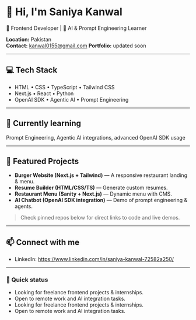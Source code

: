 # 👋 Hi, I'm Saniya Kanwal

🚀 Frontend Developer | 🧠 AI & Prompt Engineering Learner

**Location:** Pakistan  
**Contact:** kanwal0155@gmail.com 
**Portfolio:** updated soon

---

## 💻 Tech Stack
- HTML • CSS • TypeScript • Tailwind CSS  
- Next.js • React • Python  
- OpenAI SDK • Agentic AI • Prompt Engineering

---

## 🌱 Currently learning
Prompt Engineering, Agentic AI integrations, advanced OpenAI SDK usage

---

## 🧩 Featured Projects
- **Burger Website (Next.js + Tailwind)** — A responsive restaurant landing & menu.  
- **Resume Builder (HTML/CSS/TS)** — Generate custom resumes.  
- **Restaurant Menu (Sanity + Next.js)** — Dynamic menu with CMS.  
- **AI Chatbot (OpenAI SDK integration)** — Demo of prompt engineering & agents.

> Check pinned repos below for direct links to code and live demos.

---

## 📫 Connect with me
- LinkedIn: https://www.linkedin.com/in/saniya-kanwal-72582a250/
---

### 📌 Quick status
- Looking for freelance frontend projects & internships.  
- Open to remote work and AI integration tasks.
- Looking for freelance frontend projects & internships.  
- Open to remote work and AI integration tasks.
